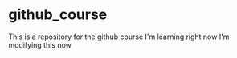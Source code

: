 # github_course
This is a repository for the github course I'm learning right now
I'm modifying this now
